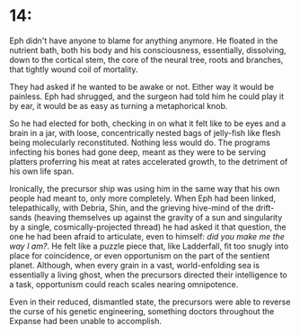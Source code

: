 # 14: 

Eph didn't have anyone to blame for anything anymore. He floated in the nutrient bath, both his body and his consciousness, essentially, dissolving, down to the cortical stem, the core of the neural tree, roots and branches, that tightly wound coil of mortality.

They had asked if he wanted to be awake or not. Either way it would be painless. Eph had shrugged, and the surgeon had told him he could play it by ear, it would be as easy as turning a metaphorical knob.

So he had elected for both, checking in on what it felt like to be eyes and a brain in a jar, with loose, concentrically nested bags of jelly-fish like flesh being molecularly reconstituted. Nothing less would do. The programs infecting his bones had gone deep, meant as they were to be serving platters proferring his meat at rates accelerated growth, to the detriment of his own life span.

Ironically, the precursor ship was using him in the same way that his own people had meant to, only more completely. When Eph had been linked, telepathically, with Debria, Shin, and the grieving hive-mind of the drift-sands (heaving themselves up against the gravity of a sun and singularity by a single, cosmically-projected thread) he had asked it that question, the one he had been afraid to articulate, even to himself: *did you make me the way I am?*. He felt like a puzzle piece that, like Ladderfall, fit too snugly into place for coincidence, or even opportunism on the part of the sentient planet. Although, when every grain in a vast, world-enfolding sea is essentially a living ghost, when the precursors directed their intelligence to a task, opportunism could reach scales nearing omnipotence.

Even in their reduced, dismantled state, the precursors were able to reverse the curse of his genetic engineering, something doctors throughout the Expanse had been unable to accomplish.
